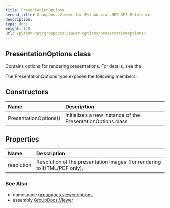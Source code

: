 ```yaml
---
title: PresentationOptions
second_title: GroupDocs.Viewer for Python via .NET API Reference
description: 
type: docs
weight: 170
url: /python-net/groupdocs.viewer.options/presentationoptions/
---
```


## PresentationOptions class

Contains options for rendering presentations. For details, see the

The PresentationOptions type exposes the following members:
## Constructors
| Name | Description |
| :- | :- |
|PresentationOptions()|Initializes a new instance of the PresentationOptions class|
## Properties
| Name | Description |
| :- | :- |
|resolution|Resolution of the presentation images (for rendering to HTML/PDF only).|

### See Also

* namespace [groupdocs.viewer.options](/viewer/python-net/groupdocs.viewer.options/)
* assembly [GroupDocs.Viewer](/viewer/python-net/)

